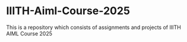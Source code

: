 # IIITH-Aiml-Course-2025
This is a repository which consists of assignments and projects of IIITH AIML Course 2025
